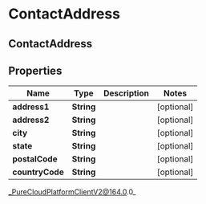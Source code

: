 # ContactAddress

## ContactAddress

## Properties

|Name | Type | Description | Notes|
|------------ | ------------- | ------------- | -------------|
| **address1** | **String** |  | [optional] |
| **address2** | **String** |  | [optional] |
| **city** | **String** |  | [optional] |
| **state** | **String** |  | [optional] |
| **postalCode** | **String** |  | [optional] |
| **countryCode** | **String** |  | [optional] |



_PureCloudPlatformClientV2@164.0.0_
